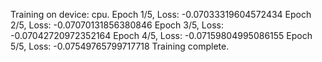 Training on device: cpu.
Epoch 1/5, Loss: -0.07033319604572434
Epoch 2/5, Loss: -0.07070131856380846
Epoch 3/5, Loss: -0.07042720972352164
Epoch 4/5, Loss: -0.07159804995086155
Epoch 5/5, Loss: -0.07549765799717718
Training complete.